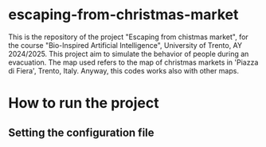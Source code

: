 # escaping-from-christmas-market

This is the repository of the project "Escaping from chistmas market", for the course "Bio-Inspired Artificial Intelligence", University of Trento, AY 2024/2025.
This project aim to simulate the behavior of people during an evacuation. The map used refers to the map of christmas markets in 'Piazza di Fiera', Trento, Italy. Anyway, this codes works also with other maps. 

# How to run the project
## Setting the configuration file
